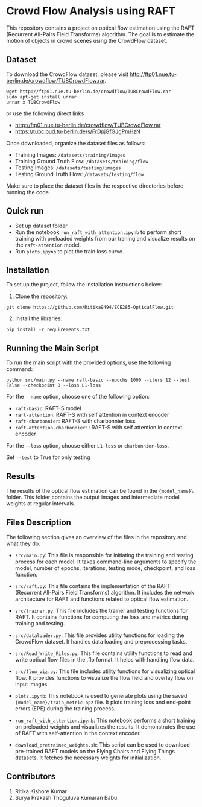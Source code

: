 # Crowd Flow Analysis using RAFT
This repository contains a project on optical flow estimation using the RAFT (Recurrent All-Pairs Field Transforms) algorithm. The goal is to estimate the motion of objects in crowd scenes using the CrowdFlow dataset.


## Dataset
To download the CrowdFlow dataset, please visit http://ftp01.nue.tu-berlin.de/crowdflow/TUBCrowdFlow.rar. 

```commandline
wget http://ftp01.nue.tu-berlin.de/crowdflow/TUBCrowdFlow.rar
sudo apt-get install unrar
unrar x TUBCrowdFlow
```

or use the following direct links 
- http://ftp01.nue.tu-berlin.de/crowdflow/TUBCrowdFlow.rar
- https://tubcloud.tu-berlin.de/s/FrDpjGfGJgPmHzN

Once downloaded, organize the dataset files as follows:

- Training Images: `/datasets/training/images`
- Training Ground Truth Flow: `/datasets/training/flow`
- Testing Images: `/datasets/testing/images`
- Testing Ground Truth Flow: `/datasets/testing/flow`

Make sure to place the dataset files in the respective directories before running the code.


## Quick run
- Set up dataset folder
- Run the notebook `run_raft_with_attention.ipynb` to perform short training with preloaded weights from our traning and visualize results on the `raft-attention` model.
- Run `plots.ipynb` to plot the train loss curve.


## Installation
To set up the project, follow the installation instructions below:

1. Clone the repository:
```commandline
git clone https://github.com/Ritika9494/ECE285-OpticalFlow.git
``` 

2. Install the libraries:
```commandline
pip install -r requirements.txt
```


## Running the Main Script
To run the main script with the provided options, use the following command:
```commandline
python src/main.py --name raft-basic --epochs 1000 --iters 12 --test False --checkpoint 0 --loss L1-loss
``` 

For the `--name` option, choose one of the following option:
- `raft-basic`: RAFT-S model
- `raft-attention`: RAFT-S with self attention in context encoder
- `raft-charbonnier`: RAFT-S with charbonnier loss
- `raft-attention-charbonnier`: : RAFT-S with self attention in context encoder

For the `--loss` option, choose either `L1-loss` or `charbonnier-loss`.

Set `--test` to True for only testing


## Results
The results of the optical flow estimation can be found in the `{model_name}\` folder. This folder contains the output images and intermediate model weights at regular intervals.


## Files Description
The following section gives an overview of the files in the repository and what they do.

- `src/main.py`: This file is responsible for initiating the training and testing process for each model. It takes command-line arguments to specify the model, number of epochs, iterations, testing mode, checkpoint, and loss function.

- `src/raft.py`: This file contains the implementation of the RAFT (Recurrent All-Pairs Field Transforms) algorithm. It includes the network architecture for RAFT and functions related to optical flow estimation.

- `src/trainer.py`: This file includes the trainer and testing functions for RAFT. It contains functions for computing the loss and metrics during training and testing.

- `src/dataloader.py`: This file provides utility functions for loading the CrowdFlow dataset. It handles data loading and preprocessing tasks.

- `src/Read_Write_Files.py`: This file contains utility functions to read and write optical flow files in the .flo format. It helps with handling flow data.

- `src/flow_viz.py`: This file includes utility functions for visualizing optical flow. It provides functions to visualize the flow field and overlay flow on input images.

- `plots.ipynb`: This notebook is used to generate plots using the saved `{model_name}/train_metric.npz` file. It plots training loss and end-point errors (EPE) during the training process.

- `run_raft_with_attention.ipynb`: This notebook performs a short training on preloaded weights and visualizes the results. It demonstrates the use of RAFT with self-attention in the context encoder.

- `download_pretrained_weights.sh`: This script can be used to download pre-trained RAFT models on the Flying Chairs and Flying Things datasets. It fetches the necessary weights for initialization.


## Contributors
1. Ritika Kishore Kumar
2. Surya Prakash Thoguluva Kumaran Babu
